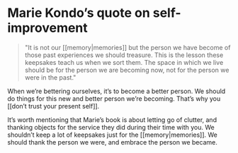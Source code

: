 # Marie Kondo’s quote on self-improvement

> "It is not our [[memory|memories]] but the person we have become of those past experiences we should treasure. This is the lesson these keepsakes teach us when we sort them. The space in which we live should be for the person we are becoming now, not for the person we were in the past."

When we’re bettering ourselves, it’s to become a better person. We should do things for this new and better person we’re becoming. That’s why you [[don’t trust your present self]].

It’s worth mentioning that Marie’s book is about letting go of clutter, and thanking objects for the service they did during their time with you. We shouldn’t keep a lot of keepsakes just for the [[memory|memories]]. We should thank the person we were, and embrace the person we became.